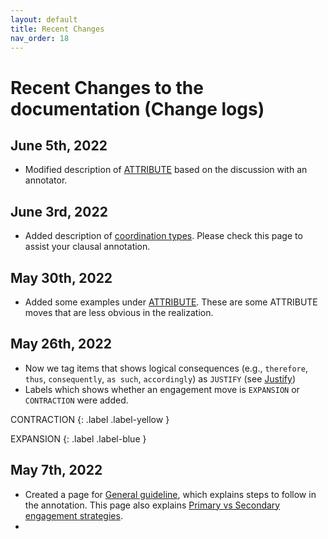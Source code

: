 ```yaml
---
layout: default
title: Recent Changes
nav_order: 18
---
```


# Recent Changes to the documentation (Change logs)


## June 5th, 2022
- Modified description of [ATTRIBUTE](2_Part1_Understanding_Engagement.md#attribute) based on the discussion with an annotator.
  
## June 3rd, 2022
- Added description of [coordination types](1_Basic_grammar.md#coordination). Please check this page to assist your clausal annotation.

## May 30th, 2022
- Added some examples under [ATTRIBUTE](2_Part1_Understanding_Engagement.md#attribute). These are some ATTRIBUTE moves that are less obvious in the realization.

## May 26th, 2022

- Now we tag items that shows logical consequences (e.g., `therefore`, `thus`, `consequently`, `as such`, `accordingly`) as `JUSTIFY` (see [Justify](2_Part1_Understanding_Engagement.md#justify))
- Labels which shows whether an engagement move is `EXPANSION` or `CONTRACTION` were added.

CONTRACTION
{: .label .label-yellow }

EXPANSION
{: .label .label-blue }


## May 7th, 2022

- Created a page for [General guideline](6_Part5_summary.md), which explains steps to follow in the annotation. This page also explains [Primary vs Secondary engagement strategies](6_Part5_summary.md#3-engagement-annotation).
- 
  